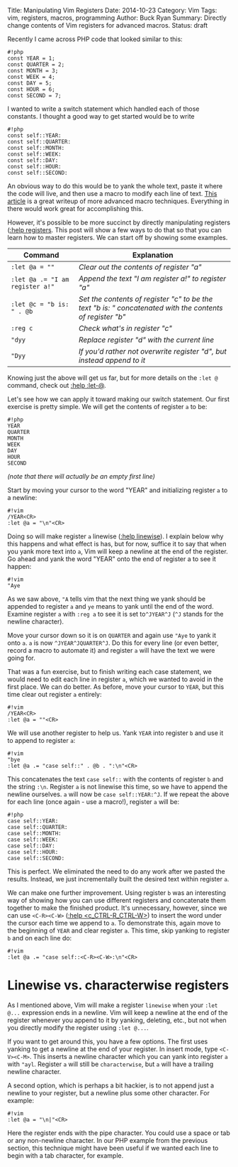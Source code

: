 Title: Manipulating Vim Registers
Date: 2014-10-23
Category: Vim
Tags: vim, registers, macros, programming
Author: Buck Ryan
Summary: Directly change contents of Vim registers for advanced macros.
Status: draft

Recently I came across PHP code that looked similar to this:

    #!php
    const YEAR = 1;
    const QUARTER = 2;
    const MONTH = 3;
    const WEEK = 4;
    const DAY = 5;
    const HOUR = 6;
    const SECOND = 7;

I wanted to write a switch statement which handled each of those constants. I
thought a good way to get started would be to write

    #!php
    const self::YEAR:
    const self::QUARTER:
    const self::MONTH:
    const self::WEEK:
    const self::DAY:
    const self::HOUR:
    const self::SECOND:

An obvious way to do this would be to yank the whole text, paste it where the
code will live, and then use a macro to modify each line of text. [This
article](http://blog.sanctum.geek.nz/advanced-vim-macros/) is a great writeup
of more advanced macro techniques. Everything in there would work great for
accomplishing this.

However, it's possible to be more succinct by directly manipulating registers
([:help registers](http://vimdoc.sourceforge.net/htmldoc/change.html#registers).
This post will show a few ways to do that so that you can learn how to master
registers. We can start off by showing some examples.

Command                         | Explanation
------------------------------- | -----------
`:let @a = ""`                  | *Clear out the contents of register "a"*
`:let @a .= "I am register a!"` | *Append the text "I am register a!" to register "a"*
`:let @c = "b is: " . @b`       | *Set the contents of register "c" to be the text "b is: " concatenated with the contents of register "b"*
`:reg c`                        | *Check what's in register "c"*
`"dyy`                          | *Replace register "d" with the current line*
`"Dyy`                          | *If you'd rather not overwrite register "d", but instead append to it*

Knowing just the above will get us far, but for more details on the `:let @`
command, check out [:help
:let-@](http://vimdoc.sourceforge.net/htmldoc/eval.html#:let-@).

Let's see how we can apply it toward making our switch statement. Our first
exercise is pretty simple. We will get the contents of register `a` to be:

    #!php
    YEAR
    QUARTER
    MONTH
    WEEK
    DAY
    HOUR
    SECOND

*(note that there will actually be an empty first line)*

Start by moving your cursor to the word "YEAR" and initializing register `a` to
a newline:

    #!vim
    /YEAR<CR>
    :let @a = "\n"<CR>

Doing so will make register `a` linewise ([:help
linewise](http://vimdoc.sourceforge.net/htmldoc/motion.html#linewise)). I
explain below why this happens and what effect is has, but for now, suffice it
to say that when you yank more text into `a`, Vim will keep a newline at the
end of the register. Go ahead and yank the word "YEAR" onto the end of register
a to see it happen:

    #!vim
    "Aye

As we saw above, `"A` tells vim that the next thing we yank should be appended
to register `a` and `ye` means to yank until the end of the word. Examine
register `a` with `:reg a` to see it is set to`^JYEAR^J` (`^J` stands for the
newline character).

Move your cursor down so it is on `QUARTER` and again use `"Aye` to yank it
onto `a`. `a` is now `^JYEAR^JQUARTER^J`. Do this for every line (or even
better, record a macro to automate it) and register `a` will have the text we
were going for.

That was a fun exercise, but to finish writing each case statement, we would
need to edit each line in register `a`, which we wanted to avoid in the first
place. We can do better. As before, move your cursor to `YEAR`, but this time
clear out register `a` entirely:

    #!vim
    /YEAR<CR>
    :let @a = ""<CR>

We will use another register to help us. Yank `YEAR` into register `b` and use
it to append to register `a`:

    #!vim
    "bye
    :let @a .= "case self::" . @b . ":\n"<CR>

This concatenates the text `case self::` with the contents of register `b` and
the string `:\n`. Register `a` is not linewise this time, so we have to append
the newline ourselves. `a` will now be `case self::YEAR:^J`. If we repeat the
above for each line (once again - use a macro!), register `a` will be:

    #!php
    case self::YEAR:
    case self::QUARTER:
    case self::MONTH:
    case self::WEEK:
    case self::DAY:
    case self::HOUR:
    case self::SECOND:

This is perfect. We eliminated the need to do any work after we pasted the
results. Instead, we just incrementally built the desired text within register
`a`.

We can make one further improvement. Using register `b` was an interesting way
of showing how you can use different registers and concatenate them together to
make the finished product. It's unnecessary, however, since we can use
`<C-R><C-W>` ([:help
<c\_CTRL-R\_CTRL-W\>](http://vimdoc.sourceforge.net/htmldoc/cmdline.html#c_CTRL-R_CTRL-W))
to insert the word under the cursor each time we append to `a`. To demonstrate
this, again move to the beginning of `YEAR` and clear register `a`. This time,
skip yanking to register `b` and on each line do:

    #!vim
    :let @a .= "case self::<C-R><C-W>:\n"<CR>

Linewise vs. characterwise registers
====================================

As I mentioned above, Vim will make a register `linewise` when your `:let @...`
expression ends in a newline. Vim will keep a newline at the end of the
register whenever you append to it by yanking, deleting, etc., but not when you
directly modify the register using `:let @...`.

If you want to get around this, you have a few options. The first uses yanking
to get a newline at the end of your register. In insert mode, type
`<C-V><C-M>`. This inserts a newline character which you can yank into register
`a` with `"ayl`. Register `a` will still be `characterwise`, but `a` will have
a trailing newline character.

A second option, which is perhaps a bit hackier, is to not append just a
newline to your register, but a newline plus some other character. For example:

    #!vim
    :let @a = "\n|"<CR>

Here the register ends with the pipe character. You could use a space or tab or
any non-newline character. In our PHP example from the previous section, this
technique might have been useful if we wanted each line to begin with a tab
character, for example.
